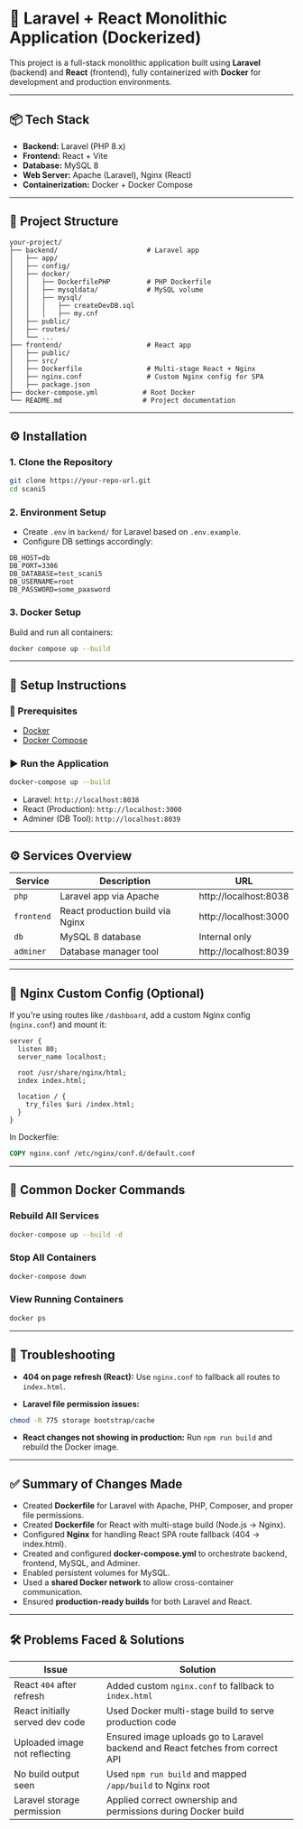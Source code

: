 
# 🚀 Laravel + React Monolithic Application (Dockerized)

This project is a full-stack monolithic application built using **Laravel** (backend) and **React** (frontend), fully containerized with **Docker** for development and production environments.

---

## 📦 Tech Stack

- **Backend:** Laravel (PHP 8.x)
- **Frontend:** React + Vite
- **Database:** MySQL 8
- **Web Server:** Apache (Laravel), Nginx (React)
- **Containerization:** Docker + Docker Compose

---

## 📁 Project Structure

```
your-project/
├── backend/                      # Laravel app
│   ├── app/
│   ├── config/
│   ├── docker/
│   │   ├── DockerfilePHP         # PHP Dockerfile
│   │   ├── mysqldata/            # MySQL volume
│   │   ├── mysql/
│   │   │   ├── createDevDB.sql
│   │   │   ├── my.cnf
│   ├── public/
│   ├── routes/
│   └── ...
├── frontend/                     # React app
│   ├── public/
│   ├── src/
│   ├── Dockerfile                # Multi-stage React + Nginx
│   ├── nginx.conf                # Custom Nginx config for SPA
│   ├── package.json
├── docker-compose.yml           # Root Docker
└── README.md                    # Project documentation
```

---

## ⚙️ Installation

### 1. Clone the Repository

```bash
git clone https://your-repo-url.git
cd scani5
```

### 2. Environment Setup

- Create `.env` in `backend/` for Laravel based on `.env.example`.
- Configure DB settings accordingly:

```env
DB_HOST=db
DB_PORT=3306
DB_DATABASE=test_scani5
DB_USERNAME=root
DB_PASSWORD=some_paasword
```

### 3. Docker Setup

Build and run all containers:

```bash
docker compose up --build
```

---

## 🐳 Setup Instructions

### 🔧 Prerequisites

- [Docker](https://www.docker.com/)
- [Docker Compose](https://docs.docker.com/compose/)

### ▶️ Run the Application

```bash
docker-compose up --build
```

- Laravel: `http://localhost:8038`
- React (Production): `http://localhost:3000`
- Adminer (DB Tool): `http://localhost:8039`

---

## ⚙️ Services Overview

| Service    | Description                         | URL                      |
|------------|-------------------------------------|--------------------------|
| `php`      | Laravel app via Apache              | http://localhost:8038    |
| `frontend` | React production build via Nginx    | http://localhost:3000    |
| `db`       | MySQL 8 database                    | Internal only            |
| `adminer`  | Database manager tool               | http://localhost:8039    |

---

## 🔧 Nginx Custom Config (Optional)

If you're using routes like `/dashboard`, add a custom Nginx config (`nginx.conf`) and mount it:

```nginx
server {
  listen 80;
  server_name localhost;

  root /usr/share/nginx/html;
  index index.html;

  location / {
    try_files $uri /index.html;
  }
}
```

In Dockerfile:

```dockerfile
COPY nginx.conf /etc/nginx/conf.d/default.conf
```

---

## 🔄 Common Docker Commands

### Rebuild All Services

```bash
docker-compose up --build -d
```

### Stop All Containers

```bash
docker-compose down
```

### View Running Containers

```bash
docker ps
```

---

## 🧪 Troubleshooting

- **404 on page refresh (React):** Use `nginx.conf` to fallback all routes to `index.html`.

- **Laravel file permission issues:**

```bash
chmod -R 775 storage bootstrap/cache
```

- **React changes not showing in production:** Run `npm run build` and rebuild the Docker image.

---

## ✅ Summary of Changes Made

- Created **Dockerfile** for Laravel with Apache, PHP, Composer, and proper file permissions.
- Created **Dockerfile** for React with multi-stage build (Node.js → Nginx).
- Configured **Nginx** for handling React SPA route fallback (404 → index.html).
- Created and configured **docker-compose.yml** to orchestrate backend, frontend, MySQL, and Adminer.
- Enabled persistent volumes for MySQL.
- Used a **shared Docker network** to allow cross-container communication.
- Ensured **production-ready builds** for both Laravel and React.

---

## 🛠️ Problems Faced & Solutions

| Issue                           | Solution                                                                       |
|---------------------------------|--------------------------------------------------------------------------------|
| React `404` after refresh       | Added custom `nginx.conf` to fallback to `index.html`                          |
| React initially served dev code | Used Docker multi-stage build to serve production code                         |
| Uploaded image not reflecting   | Ensured image uploads go to Laravel backend and React fetches from correct API |
| No build output seen            | Used `npm run build` and mapped `/app/build` to Nginx root                     |
| Laravel storage permission      | Applied correct ownership and permissions during Docker build                  |
